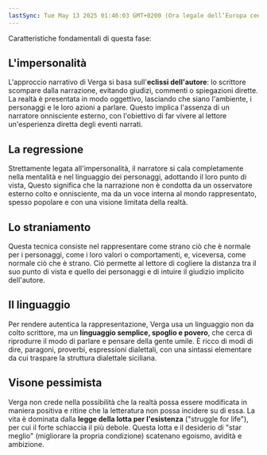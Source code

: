 ```yaml
---
lastSync: Tue May 13 2025 01:46:03 GMT+0200 (Ora legale dell’Europa centrale)
---
```

Caratteristiche fondamentali di questa fase:
## **L'impersonalità**
L'approccio narrativo di Verga si basa sull'**eclissi dell'autore**: lo scrittore scompare dalla narrazione, evitando giudizi, commenti o spiegazioni dirette. La realtà è presentata in modo oggettivo, lasciando che siano l'ambiente, i personaggi e le loro azioni a parlare. Questo implica l'assenza di un narratore onnisciente esterno, con l'obiettivo di far vivere al lettore un'esperienza diretta degli eventi narrati.
## **La regressione**
Strettamente legata all'impersonalità, il narratore si cala completamente nella mentalità e nel linguaggio dei personaggi, adottando il loro punto di vista, Questo significa che la narrazione non è condotta da un osservatore esterno colto e onnisciente, ma da un voce interna al mondo rappresentato, spesso popolare e con una visione limitata della realtà.
## **Lo straniamento**
Questa tecnica consiste nel rappresentare come strano ciò che è normale per i personaggi, come i loro valori o comportamenti, e, viceversa, come normale ciò che è strano. Ciò permette al lettore di cogliere la distanza tra il suo punto di vista e quello dei personaggi e di intuire il giudizio implicito dell'autore.
## **Il linguaggio**
Per rendere autentica la rappresentazione, Verga usa un linguaggio non da colto scrittore, ma un **linguaggio semplice, spoglio e povero**, che cerca di riprodurre il modo di parlare e pensare della gente umile. È ricco di modi di dire, paragoni, proverbi, espressioni dialettali, con una sintassi elementare da cui traspare la struttura dialettale siciliana.
## **Visone pessimista**
Verga non crede nella possibilità che la realtà possa essere modificata in maniera positiva e ritine che la letteratura non possa incidere su di essa. La vita è dominata dalla **legge della lotta per l'esistenza** ("struggle for life"), per cui il forte schiaccia il più debole. Questa lotta e il desiderio di "star meglio" (migliorare la propria condizione) scatenano egoismo, avidità e ambizione.